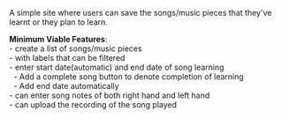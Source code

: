 A simple site where users can save the songs/music pieces that they've learnt or they plan to learn.

**Minimum Viable Features**:<br>
	- create a list of songs/music pieces<br>
	- with labels that can be filtered<br>
	- enter start date(automatic) and end date of song learning<br>
	&nbsp; - Add a complete song button to denote completion of learning <br>
	&nbsp; - Add end date automatically<br>
	- can enter song notes of both right hand and left hand <br>
	- can upload the recording of the song played<br>


